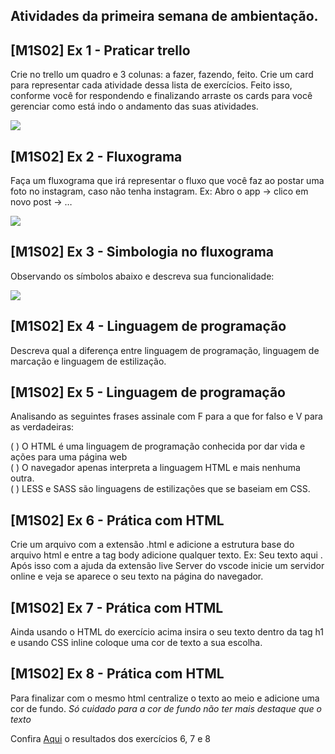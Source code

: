 ## Atividades da primeira semana de ambientação.


## [M1S02] Ex 1 - Praticar trello <br>
Crie no trello um quadro e 3 colunas: a fazer, fazendo, feito. Crie um card para representar cada atividade dessa lista de exercícios. Feito isso, conforme você for respondendo e finalizando arraste os cards para você gerenciar como está indo o andamento das suas atividades.

<img src="Exercício 1 - Trello.png">

## [M1S02] Ex 2 - Fluxograma <br>
Faça um fluxograma que irá representar o fluxo que você faz ao postar uma foto no instagram, caso não tenha instagram.
Ex: Abro o app -> clico em novo post -> …

<img src="Exercício 2 - Fluxograma-Postagem-Foto-Instagram.png">

## [M1S02] Ex 3 - Simbologia no fluxograma <br>
Observando os símbolos abaixo e descreva sua funcionalidade:

<img src="./Exercício 3 - Descricao-dos-simbolos-do-fluxograma.png">

## [M1S02] Ex 4 -  Linguagem de programação <br>
Descreva qual a diferença entre linguagem de programação, linguagem de marcação e linguagem de estilização.

## [M1S02] Ex 5 -  Linguagem de programação <br>
Analisando as seguintes frases assinale com F para a que for falso e V para as verdadeiras: <br>

(  ) O HTML é uma linguagem de programação conhecida por dar vida e ações para uma página web <br>
(    ) O navegador apenas interpreta a linguagem HTML e mais nenhuma outra. <br>
(    ) LESS e SASS são linguagens de estilizações que se baseiam em CSS. <br>

## [M1S02] Ex 6 -  Prática com HTML <br>
Crie um arquivo com a extensão .html e adicione a estrutura base do arquivo html e entre a tag body adicione qualquer texto. Ex: <body>Seu texto aqui </body>. 
Após isso com a ajuda da extensão live Server do vscode inicie um servidor online e veja se aparece o seu texto na página do navegador.

## [M1S02] Ex 7 -  Prática com HTML <br>
Ainda usando o HTML do exercício acima insira o seu texto dentro da tag h1 e usando CSS inline coloque uma cor de texto a sua escolha.

## [M1S02] Ex 8 -  Prática com HTML <br>
Para finalizar com o mesmo html centralize o texto ao meio e adicione uma cor de fundo. 
*Só cuidado para a cor de fundo não ter mais destaque que o texto* 

<p>Confira <a href="https://exerc-cios-fmt.vercel.app/">Aqui</a> o resultados dos exercícios 6, 7 e 8</p>
